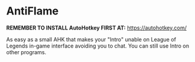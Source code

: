 # AntiFlame

<b>REMEMBER TO INSTALL AutoHotkey FIRST AT:</b>  https://autohotkey.com/

As easy as a small AHK that makes your "Intro" unable on League of Legends in-game interface avoiding you to chat.
You can still use Intro on other programs.
